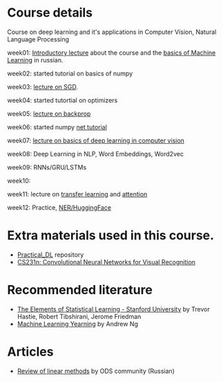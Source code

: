 # Course details

Course on deep learning and it's applications in Computer Vision, Natural Language Processing

week01: 
[Introductory lecture](https://drive.google.com/file/d/1HpQt2PKOF7miPMRThgc-Ca_RkYFdQMFy/view?usp=sharing) about the course and the [basics of Machine Learning](http://www.machinelearning.ru/wiki/images/f/fc/Voron-ML-Intro-slides.pdf) in russian.

week02:
started tutorial on basics of numpy

week03:
[lecture on SGD](http://www.machinelearning.ru/wiki/images/5/53/Voron-ML-Lin-SG.pdf).

week04:
started tutortial on optimizers

week05:
[lecture on backprop](http://www.machinelearning.ru/wiki/images/e/e1/Voron-ML-ANN-slides.pdf)

week06:
started numpy [net tutorial](https://github.com/broutonlab/deep-learning-course/tree/2022-fall/tutorial_numpy_net)

week07:
[lecture on basics of deep learning in computer vision](https://github.com/broutonlab/deep-learning-course/blob/2022-fall/tutorial_cnns/convnets.pdf)

week08: Deep Learning in NLP, Word Embeddings, Word2vec 

week09: RNNs/GRU/LSTMs

week10:

week11:
lecture on [transfer learning](https://disk.yandex.ru/i/eyCRxQHx3NH2dg) and [attention](https://drive.google.com/file/d/1m0Fywe9RmyWXSn2_hTMN8hCaAlDotIcy/view?usp=share_link)

week12:
Practice, [NER/HuggingFace](https://github.com/broutonlab/deep-learning-course/tree/2022-fall/tutorial_huggingface)


# Extra materials used in this course.
 - [Practical_DL](https://github.com/yandexdataschool/Practical_DL) repository
 - [CS231n: Convolutional Neural Networks for Visual Recognition](http://cs231n.stanford.edu/syllabus.html)
  
# Recommended literature
 - [The Elements of Statistical Learning - Stanford University](https://web.stanford.edu/~hastie/ElemStatLearn//printings/ESLII_print10.pdf) by Trevor Hastie, Robert Tibshirani, Jerome Friedman
 - [Machine Learning Yearning](https://www.mlyearning.org/) by Andrew Ng
 
 
 # Articles
 - [Review of linear methods](https://habr.com/ru/company/ods/blog/323890/#1-lineynaya-regressiya) by ODS community (Russian)
